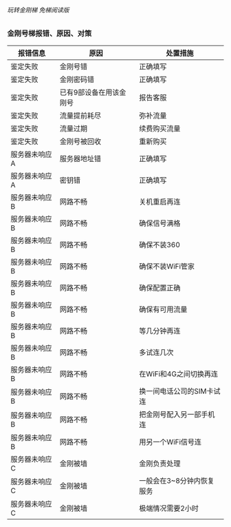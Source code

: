 ###### 玩转金刚梯 免梯阅读版
### 金刚号梯报错、原因、对策


| 报错信息 | 原因 | 处置措施 | 
| ----------- | ----------- | ----------- | 
|鉴定失败|金刚号错|正确填写| 
|鉴定失败|金刚密码错|正确填写|
|鉴定失败|已有9部设备在用该金刚号| 报告客服|
|鉴定失败|流量提前耗尽| 弥补流量|
|鉴定失败|流量过期| 续费购买流量 |  
|鉴定失败|金刚号被回收| 重新购买 |  
|服务器未响应A|服务器地址错| 正确填写 |  
|服务器未响应A|密钥错| 正确填写 |  
|服务器未响应B|网路不畅|关机重启再连 |  
|服务器未响应B|网路不畅|确保信号满格 |  
|服务器未响应B|网路不畅|确保不装360 |  
|服务器未响应B|网路不畅|确保不装WiFi管家 | 
|服务器未响应B|网路不畅|确保配置正确 |  
|服务器未响应B|网路不畅|确保有可用流量 |  
|服务器未响应B|网路不畅|等几分钟再连 |  
|服务器未响应B|网路不畅|多试连几次 |  
|服务器未响应B|网路不畅|在WiFi和4G之间切换再连 |  
|服务器未响应B|网路不畅|换一间电话公司的SIM卡试连 |  
|服务器未响应B|网路不畅|把金刚号配入另一部手机连 |  
|服务器未响应B|网路不畅|用另一个WiFi信号连 |  
|服务器未响应C|金刚被墙|金刚负责处理 |  
|服务器未响应C|金刚被墙|一般会在3~8分钟内恢复服务 |  
|服务器未响应C|金刚被墙|极端情况需要2小时 |  

